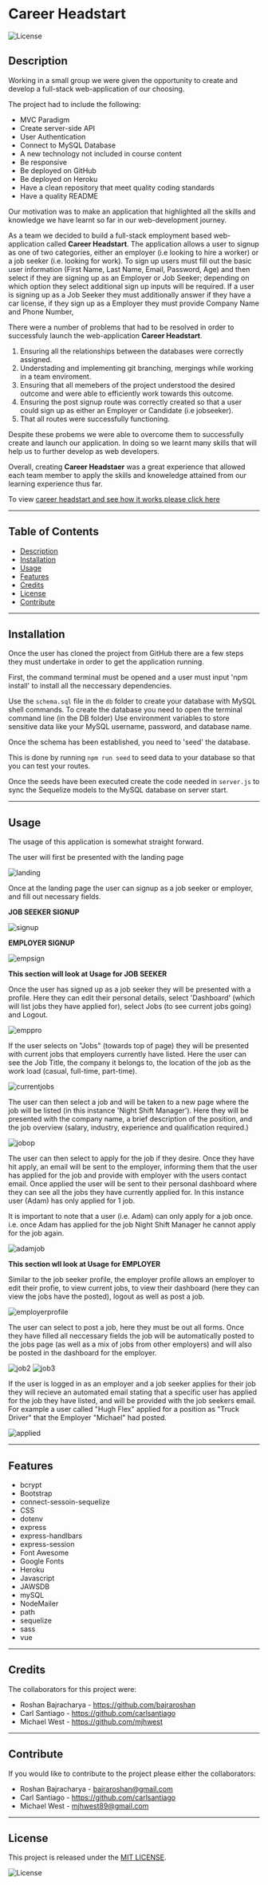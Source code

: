 # Career Headstart

![License](https://img.shields.io/badge/license-MIT-blue)


## Description
Working in a small group we were given the opportunity to create and develop a full-stack web-application of our choosing.

The project had to include the following: 
- MVC Paradigm 
- Create server-side API
- User Authentication 
- Connect to MySQL Database
- A new technology not included in course content 
- Be responsive 
- Be deployed on GitHub
- Be deployed on Heroku 
- Have a clean repository that meet quality coding standards
- Have a quality README 

Our motivation was to make an application that highlighted all the skills and knowledge we have learnt so far in our web-development journey. 

As a team we decided to build a full-stack employment based web-application called **Career Headstart**. The application allows a user to signup as one of two categories, either an employer (i.e looking to hire a worker) or a job seeker (i.e. looking for work). To sign up users must fill out the basic user information (First Name, Last Name, Email, Password, Age) and then select if they are signing up as an Employer or Job Seeker; depending on which option they select additional sign up inputs will be required. If a user is signing up as a Job Seeker they must additionally answer if they have a car license, if they sign up as a Employer they must provide Company Name and Phone Number, 

There were a number of problems that had to be resolved in order to successfuly launch the web-application **Career Headstart**. 

 1) Ensuring all the relationships between the databases were correctly assigned. 
 2) Understading and implementing git branching, mergings while working in a team enviroment.
 3) Ensuring that all memebers of the project understood the desired outcome and were able to efficiently work towards this outcome. 
 4) Ensuring the post signup route was correctly created so that a user could sign up as either an Employer or Candidate (i.e jobseeker). 
 5) That all routes were successfully functioning. 
 
 Despite these probems we were able to overcome them to successfully create and launch our application. In doing so we learnt many skills that will help us to further develop as web developers. 

 Overall, creating **Career Headstaer** was a great experience that allowed each team member to apply the skills and knoweledge attained from our learning experience thus far. 

 To view [career headstart and see how it works please click here](https://career-head-start.herokuapp.com/)


 ------------------------------------------------------------------------------

## Table of Contents
- [Description](#description)
- [Installation](#installation)
- [Usage](#usage)
- [Features](#features)
- [Credits](#credits)
- [License](#license)
- [Contribute](#contribute)

------------------------------------------------------------------------------

## Installation
Once the user has cloned the project from GitHub there are a few steps they must undertake in order to get the application running.

First, the command terminal must be opened and a user must input 'npm install' to install all the neccessary dependencies. 

Use the `schema.sql` file in the `db` folder to create your database with MySQL shell commands. To create the database you need to open the terminal command line (in the DB folder)  Use environment variables to store sensitive data like your MySQL username, password, and database name.

Once the schema has been established, you need to 'seed' the database.

This is done by running  `npm run seed` to seed data to your database so that you can test your routes.

Once the seeds have been executed create the code needed in `server.js` to sync the Sequelize models to the MySQL database on server start.

------------------------------------------------------------------------------

## Usage
The usage of this application is somewhat straight forward. 

The user will first be presented with the landing page

![landing](/public/images/landing.png)

Once at the landing page the user can signup as a job seeker or employer, and fill out necessary fields. 

**JOB SEEKER SIGNUP**                                                                                      

![signup](/public/images/signupjob.png)                                                      



**EMPLOYER SIGNUP**

![empsign](/public/images/empsign.png)



**This section will look at Usage for JOB SEEKER**

Once the user has signed up as a job seeker they will be presented with a profile. Here they can edit their personal details, select 'Dashboard' (which will list jobs they have applied for), select Jobs (to see current jobs going) and Logout. 

![emppro](/public/images/emppro.png)

If the user selects on "Jobs" (towards top of page) they will be presented with current jobs that employers currently have listed. Here the user can see the Job Title, the company it belongs to, the location of the job as the work load (casual, full-time, part-time). 

![currentjobs](/public/images/currentjobs.png)

The user can then select a job and will be taken to a new page where the job will be listed (in this instance 'Night Shift Manager'). 
Here they will be presented with the company name, a brief description of the position, and the job overview (salary, industry, experience and qualification required.)

![jobop](/public/images/jobop.png)

The user can then select to apply for the job if they desire. Once they have hit apply, an email will be sent to the employer, informing them that the user has applied for the job and provide with employer with the users contact email. 
Once applied the user will be sent to their personal dashboard where they can see all the jobs they have currently applied for. In this instance user (Adam) has only applied for 1 job. 

It is important to note that a user (i.e. Adam) can only apply for a job once. i.e. once Adam has applied for the job Night Shift Manager he cannot apply for the job again. 

![adamjob](/public/images/adamjob.png)



**This section wll look at Usage for EMPLOYER**

Similar to the job seeker profile, the employer profile allows an employer to edit their profie, to view current jobs, to view their dashboard (here they can view the jobs have the posted), logout as well as post a job. 

![employerprofile](/public/images/employerprofile.png)

The user can select to post a job, here they must be out all forms. Once they have filled all neccessary fields the job will be automatically posted to the jobs page (as well as a mix of jobs from other employers) and will also be posted in the dashboard for the employer. 

![job2](/public/images/job2.png)                                                            ![job3](/public/images/job3.png)

If the user is logged in as an employer and a job seeker applies for their job they will recieve an automated email stating that a specific user has applied for the job they have listed, and will be provided with the job seekers email. 
For example a user called "Hugh Flex" applied for a position as "Truck Driver" that the Employer "Michael" had posted. 

![applied](/public/images/applied.png)


------------------------------------------------------------------------------
## Features
- bcrypt
- Bootstrap 
- connect-sessoin-sequelize
- CSS
- dotenv
- express
- express-handlbars 
- express-session
- Font Awesome 
- Google Fonts 
- Heroku
- Javascript 
- JAWSDB
- mySQL 
- NodeMailer 
- path
- sequelize 
- sass
- vue

------------------------------------------------------------------------------

## Credits
The collaborators for this project were: 
- Roshan Bajracharya - https://github.com/bajraroshan
- Carl Santiago - https://github.com/carlsantiago
- Michael West - https://github.com/mjhwest

------------------------------------------------------------------------------

## Contribute
If you would like to contribute to the project please either the collaborators: 
- Roshan Bajracharya - bajraroshan@gmail.com
- Carl Santiago - https://github.com/carlsantiago
- Michael West - mjhwest89@gmail.com

------------------------------------------------------------------------------

## License

This project is released under the [MIT LICENSE](https://github.com/mjhwest/career-headstart/blob/main/LICENSE).

![License](https://img.shields.io/badge/license-MIT-blue)

